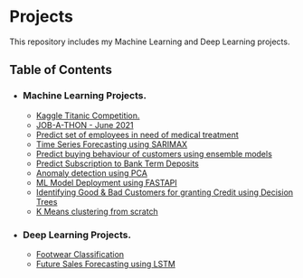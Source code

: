 # Projects
This repository includes my Machine Learning and Deep Learning projects.

## Table of Contents
* ### Machine Learning Projects.
  * [Kaggle Titanic Competition.](https://github.com/MuneshVarma/Projects/tree/master/Titanic)
  * [JOB-A-THON - June 2021](https://github.com/MuneshVarma/Projects/tree/master/JOB-A_THON%20June%202021)
  * [Predict set of employees in need of medical treatment](https://github.com/MuneshVarma/Projects/tree/master/Employee%20treatment%20prediction)
  * [Time Series Forecasting using SARIMAX](https://github.com/MuneshVarma/Projects/tree/master/Time%20Series%20Forecasting%20using%20SARIMAX)
  * [Predict buying behaviour of customers using ensemble models](https://github.com/MuneshVarma/Projects/tree/master/Predict%20buying%20behaviour%20using%20ensemble%20models)
  * [Predict Subscription to Bank Term Deposits](https://github.com/MuneshVarma/Projects/tree/master/Predict%20Subscription%20to%20Bank%20Term%20Deposits)
  * [Anomaly detection using PCA](https://github.com/MuneshVarma/Projects/tree/master/Anomaly%20detection%20using%20PCA)
  * [ML Model Deployment using FASTAPI](https://github.com/MuneshVarma/Projects/tree/master/ML%20Model%20Deployment%20using%20FastAPI)
  * [Identifying Good & Bad Customers for granting Credit using Decision Trees](https://github.com/MuneshVarma/Projects/tree/master/Identifying%20Good%20%26%20Bad%20Customers%20using%20Decision%20Trees)
  * [K Means clustering from scratch](https://github.com/MuneshVarma/Projects/tree/master/K%20Means%20clustering%20from%20scratch)

* ### Deep Learning Projects.
  * [Footwear Classification](https://github.com/MuneshVarma/Projects/tree/master/Footwear%20classification)
  * [Future Sales Forecasting using LSTM](https://github.com/MuneshVarma/Projects/tree/master/Sales%20Forecasting)
 
